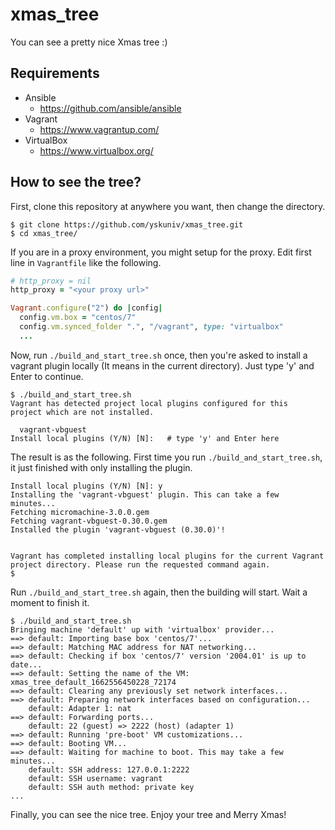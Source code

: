 # xmas_tree

You can see a pretty nice Xmas tree :)

## Requirements

- Ansible
  - https://github.com/ansible/ansible
- Vagrant
  - https://www.vagrantup.com/
- VirtualBox
  - https://www.virtualbox.org/

## How to see the tree?

First, clone this repository at anywhere you want, then change the directory.

```console
$ git clone https://github.com/yskuniv/xmas_tree.git
$ cd xmas_tree/
```

If you are in a proxy environment, you might setup for the proxy. Edit first line in `Vagrantfile` like the following.

```ruby
# http_proxy = nil
http_proxy = "<your proxy url>"

Vagrant.configure("2") do |config|
  config.vm.box = "centos/7"
  config.vm.synced_folder ".", "/vagrant", type: "virtualbox"
  ...
```

Now, run `./build_and_start_tree.sh` once, then you're asked to install a vagrant plugin locally (It means in the current directory). Just type 'y' and Enter to continue.

```console
$ ./build_and_start_tree.sh
Vagrant has detected project local plugins configured for this
project which are not installed.

  vagrant-vbguest
Install local plugins (Y/N) [N]:   # type 'y' and Enter here
```

The result is as the following. First time you run `./build_and_start_tree.sh`, it just finished with only installing the plugin.

```console
Install local plugins (Y/N) [N]: y
Installing the 'vagrant-vbguest' plugin. This can take a few minutes...
Fetching micromachine-3.0.0.gem
Fetching vagrant-vbguest-0.30.0.gem
Installed the plugin 'vagrant-vbguest (0.30.0)'!


Vagrant has completed installing local plugins for the current Vagrant
project directory. Please run the requested command again.
$
```

Run `./build_and_start_tree.sh` again, then the building will start. Wait a moment to finish it.

```console
$ ./build_and_start_tree.sh
Bringing machine 'default' up with 'virtualbox' provider...
==> default: Importing base box 'centos/7'...
==> default: Matching MAC address for NAT networking...
==> default: Checking if box 'centos/7' version '2004.01' is up to date...
==> default: Setting the name of the VM: xmas_tree_default_1662556450228_72174
==> default: Clearing any previously set network interfaces...
==> default: Preparing network interfaces based on configuration...
    default: Adapter 1: nat
==> default: Forwarding ports...
    default: 22 (guest) => 2222 (host) (adapter 1)
==> default: Running 'pre-boot' VM customizations...
==> default: Booting VM...
==> default: Waiting for machine to boot. This may take a few minutes...
    default: SSH address: 127.0.0.1:2222
    default: SSH username: vagrant
    default: SSH auth method: private key
...
```

Finally, you can see the nice tree. Enjoy your tree and Merry Xmas!
